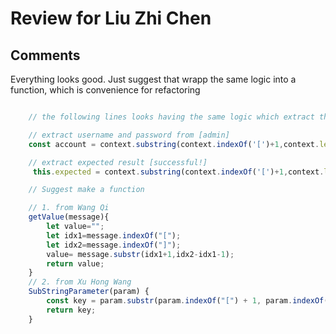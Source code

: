 # Review for Liu Zhi Chen

## Comments

Everything looks good. Just suggest that wrapp the same logic into a function, which is convenience for refactoring

```javascript

    // the following lines looks having the same logic which extract the words from a string in specific format [...]

    // extract username and password from [admin]
    const account = context.substring(context.indexOf('[')+1,context.length-1);

    // extract expected result [successful!]
     this.expected = context.substring(context.indexOf('[')+1,context.length-1);

    // Suggest make a function

    // 1. from Wang Qi
    getValue(message){
        let value="";
        let idx1=message.indexOf("[");
        let idx2=message.indexOf("]");
        value= message.substr(idx1+1,idx2-idx1-1);
        return value;
    }
    // 2. from Xu Hong Wang
    SubStringParameter(param) {
        const key = param.substr(param.indexOf("[") + 1, param.indexOf("]") - param.indexOf("[") - 1);
        return key;
    }

```